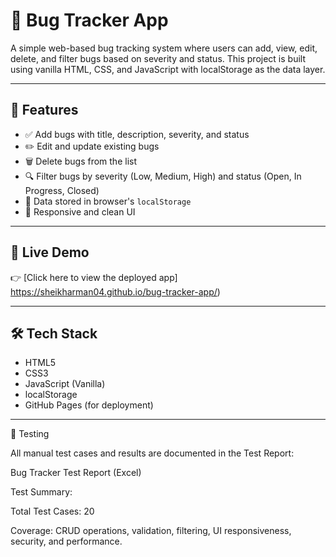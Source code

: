 # 🐞 Bug Tracker App

A simple web-based bug tracking system where users can add, view, edit, delete, and filter bugs based on severity and status. This project is built using vanilla HTML, CSS, and JavaScript with localStorage as the data layer.

---

## 📌 Features

- ✅ Add bugs with title, description, severity, and status
- ✏️ Edit and update existing bugs
- 🗑️ Delete bugs from the list
- 🔍 Filter bugs by severity (Low, Medium, High) and status (Open, In Progress, Closed)
- 💾 Data stored in browser's `localStorage`
- 📱 Responsive and clean UI

---

## 🚀 Live Demo

👉 [Click here to view the deployed app] https://sheikharman04.github.io/bug-tracker-app/)  


---

## 🛠 Tech Stack

- HTML5
- CSS3
- JavaScript (Vanilla)
- localStorage
- GitHub Pages (for deployment)

---

🧪 Testing

All manual test cases and results are documented in the Test Report:

Bug Tracker Test Report (Excel)

Test Summary:

Total Test Cases: 20

Coverage: CRUD operations, validation, filtering, UI responsiveness, security, and performance.


